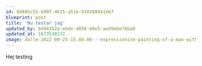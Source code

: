 ```yaml
---
id: 69895c55-b98f-4615-a51e-018268941eb7
blueprint: post
title: 'Nu testar jag'
updated_by: bd94352a-ebde-4058-b8e5-aed9ebe76ba0
updated_at: 1673538172
image: dalle-2022-09-25-15.04.06---expressionism-painting-of-a-man-with-brown-beard-and-large-glasses-and-a-grey-fluffy-cat-.png
---
```

Hej testing
